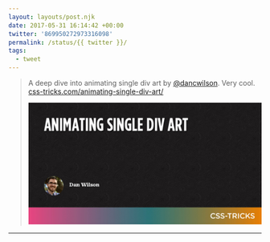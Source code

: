 ```yaml
---
layout: layouts/post.njk
date: 2017-05-31 16:14:42 +00:00
twitter: '869950272973316098'
permalink: /status/{{ twitter }}/
tags: 
  - tweet
---
```


> A deep dive into animating single div art by [@dancwilson](https://twitter.com/dancwilson). Very cool. [css-tricks.com/animating-single-div-art/](https://css-tricks.com/animating-single-div-art/)
> 
> [![Animating single div art](/img/255226.jpg)](https://css-tricks.com/animating-single-div-art/)

---
